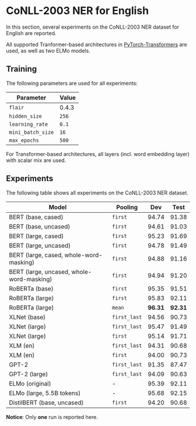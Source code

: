 # CoNLL-2003 NER for English

In this section, several experiments on the CoNLL-2003 NER dataset for English
are reported.

All supported Tranformer-based architectures in [PyTorch-Transformers](https://github.com/huggingface/pytorch-transformers)
are used, as well as two ELMo models.

## Training

The following parameters are used for all experiments:

| Parameter              | Value
| ---------------------- | -----
| `flair`                | 0.4.3
| `hidden_size`          | `256`
| `learning_rate`        | `0.1`
| `mini_batch_size`      | `16`
| `max_epochs`           | `500`

For Transformer-based architectures, all layers (incl. word embedding layer)
with scalar mix are used.

## Experiments

The following table shows all experiments on the CoNLL-2003 NER dataset.

| Model                                      | Pooling      | Dev       | Test
| ------------------------------------------ | ------------ | --------- | -----------
| BERT (base, cased)                         | `first`      | 94.74     | 91.38
| BERT (base, uncased)                       | `first`      | 94.61     | 91.03
| BERT (large, cased)                        | `first`      | 95.23     | 91.69
| BERT (large, uncased)                      | `first`      | 94.78     | 91.49
| BERT (large, cased, whole-word-masking)    | `first`      | 94.88     | 91.16
| BERT (large, uncased, whole-word-masking)  | `first`      | 94.94     | 91.20
| RoBERTa (base)                             | `first`      | 95.35     | 91.51
| RoBERTa (large)                            | `first`      | 95.83     | 92.11
| RoBERTa (large)                            | `mean`       | **96.31** | **92.31**
| XLNet (base)                               | `first_last` | 94.56     | 90.73
| XLNet (large)                              | `first_last` | 95.47     | 91.49
| XLNet (large)                              | `first`      | 95.14     | 91.71
| XLM (en)                                   | `first_last` | 94.31     | 90.68
| XLM (en)                                   | `first`      | 94.00     | 90.73
| GPT-2                                      | `first_last` | 91.35     | 87.47
| GPT-2 (large)                              | `first_last` | 94.09     | 90.63
| ELMo (original)                            | -            | 95.39     | 92.11
| ELMo (large, 5.5B tokens)                  | -            | 95.68     | 92.15
| DistilBERT (base, uncased)                 | `first`      | 94.20     | 90.68

**Notice**: Only **one** run is reported here.
